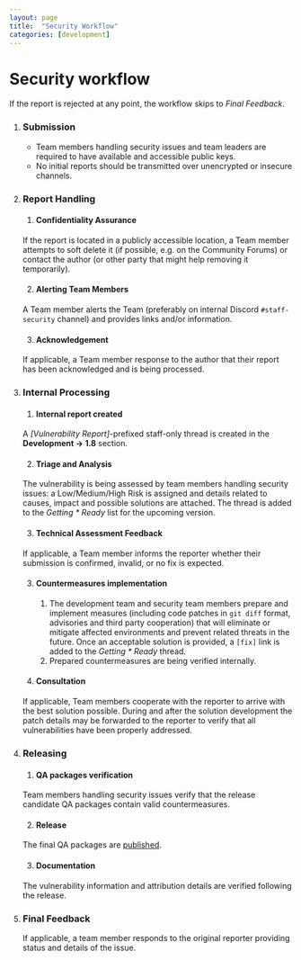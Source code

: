 ```yaml
---
layout: page
title:  "Security Workflow"
categories: [development]
---
```


# Security workflow

If the report is rejected at any point, the workflow skips to _Final Feedback_.

1. ### Submission
   - Team members handling security issues and team leaders are required to have available and accessible public keys.
   - No initial reports should be transmitted over unencrypted or insecure channels.

2. ### Report Handling
   1. #### Confidentiality Assurance
   If the report is located in a publicly accessible location, a Team member attempts to soft delete it (if possible, e.g. on the Community Forums) or contact the author (or other party that might help removing it temporarily).

   2. #### Alerting Team Members
   A Team member alerts the Team (preferably on internal Discord `#staff-security` channel) and provides links and/or information.

   3. #### Acknowledgement
   If applicable, a Team member response to the author that their report has been acknowledged and is being processed.

3. ### Internal Processing
   1. #### Internal report created
   A _[Vulnerability Report]_-prefixed staff-only thread is created in the **Development → 1.8** section.

   2. #### Triage and Analysis
   The vulnerability is being assessed by team members handling security issues: a Low/Medium/High Risk is assigned and details related to causes, impact and possible solutions are attached. The thread is added to the _Getting * Ready_ list for the upcoming version.

   3. #### Technical Assessment Feedback
   If applicable, a Team member informs the reporter whether their submission is confirmed, invalid, or no fix is expected.

   3. #### Countermeasures implementation
      1. The development team and security team members prepare and implement measures (including code patches in `git diff` format, advisories and third party cooperation) that will eliminate or mitigate affected environments and prevent related threats in the future. Once an acceptable solution is provided, a `[fix]` link is added to the _Getting * Ready_ thread.
      2. Prepared countermeasures are being verified internally.

   4. #### Consultation
   If applicable, Team members cooperate with the reporter to arrive with the best solution possible. During and after the solution development the patch details may be forwarded to the reporter to verify that all vulnerabilities have been properly addressed.

4. ### Releasing
   1. #### QA packages verification
   Team members handling security issues verify that the release candidate QA packages contain valid countermeasures.

   2. #### Release
   The final QA packages are [published](/1.8/development/release-workflow/).

   3. #### Documentation
   The vulnerability information and attribution details are verified following the release.

5. ### Final Feedback
   If applicable, a team member responds to the original reporter providing status and details of the issue.
